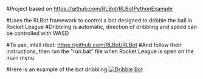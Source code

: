 #Project based on https://github.com/RLBot/RLBotPythonExample

#Uses the RLBot framework to control a bot designed to dribble the ball in Rocket League
#Dribbling is automatic, direction of dribbling and speed can be controlled with WASD

#To use, intall rlbot: https://github.com/RLBot/RLBot
#And follow their instructions, then run the "run.bat" file when Rocket League is open on the main menu

#Here is an example of the bot dribbling
[![Dribble Bot](https://imgur.com/a/0E6BLlA)](https://youtu.be/3pKObZwQ5xU "Dribble Bot")
